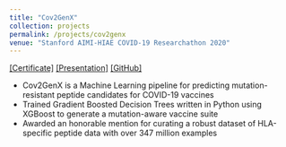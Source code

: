 ```yaml
---
title: "Cov2GenX"
collection: projects
permalink: /projects/cov2genx
venue: "Stanford AIMI-HIAE COVID-19 Researchathon 2020"
---  
```

[[Certificate]](https://sharanramjee.github.io/files/Stanford_AIMI-HIAE_COVID-19_Researchathon_2020_Certificate.pdf)
[[Presentation]](https://sharanramjee.github.io/files/Cov2GenX.pptx)
[[GitHub]](https://github.com/sharanramjee/aimi-cov2genx)

* Cov2GenX is a Machine Learning pipeline for predicting mutation-resistant peptide candidates for COVID-19 vaccines
* Trained Gradient Boosted Decision Trees written in Python using XGBoost to generate a mutation-aware vaccine suite
* Awarded an honorable mention for curating a robust dataset of HLA-specific peptide data with over 347 million examples
